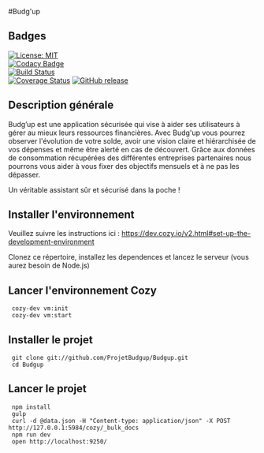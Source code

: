 #Budg'up

## Badges

[![License: MIT](https://img.shields.io/badge/License-MIT-yellow.svg)](https://opensource.org/licenses/MIT)<br/>
[![Codacy Badge](https://api.codacy.com/project/badge/Grade/9789ba2235b6403aa24a31248b62d5fe)](https://www.codacy.com/app/ProjetBudgup/Budgup?utm_source=github.com&amp;utm_medium=referral&amp;utm_content=ProjetBudgup/Budgup&amp;utm_campaign=Badge_Grade) <br/>
[![Build Status](https://travis-ci.org/ProjetBudgup/Budgup.svg?branch=master)](https://travis-ci.org/ProjetBudgup/Budgup) <br/>
[![Coverage Status](https://coveralls.io/repos/github/ProjetBudgup/Budgup/badge.svg?branch=master)](https://coveralls.io/github/ProjetBudgup/Budgup?branch=master)
[![GitHub release](https://img.shields.io/github/release/ProjetBudgup/Budgup.svg)]()


## Description générale
Budg’up est une application sécurisée qui vise à aider ses utilisateurs à gérer au mieux leurs ressources financières. Avec Budg'up vous pourrez observer l'évolution de votre solde, avoir une vision claire et hiérarchisée de vos dépenses et même être alerté en cas de découvert. Grâce aux données de consommation récupérées des différentes entreprises partenaires nous pourrons vous aider à vous fixer des objectifs mensuels et à ne pas les dépasser.

Un véritable assistant sûr et sécurisé dans la poche !

## Installer l'environnement 

Veuillez suivre les instructions ici :  https://dev.cozy.io/v2.html#set-up-the-development-environment

Clonez ce répertoire, installez les dependences et lancez le serveur (vous aurez besoin de Node.js)

## Lancer l'environnement Cozy

     cozy-dev vm:init
     cozy-dev vm:start

## Installer le projet

     git clone git://github.com/ProjetBudgup/Budgup.git
     cd Budgup

     
## Lancer le projet    

     npm install
     gulp
     curl -d @data.json -H "Content-type: application/json" -X POST http://127.0.0.1:5984/cozy/_bulk_docs
     npm run dev
     open http://localhost:9250/





